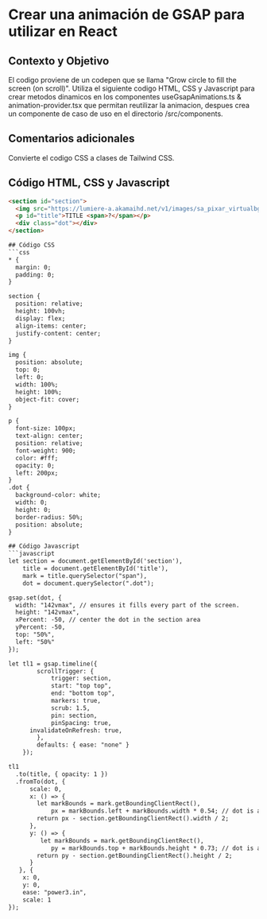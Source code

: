 # Crear una animación de GSAP para utilizar en React

## Contexto y Objetivo
El codigo proviene de un codepen que se llama "Grow circle to fill the screen (on scroll)".
Utiliza el siguiente codigo HTML, CSS y Javascript para crear metodos dinamicos en los componentes useGsapAnimations.ts & animation-provider.tsx que permitan reutilizar la animacion, despues crea un componente de caso de uso en el directorio /src/components.

## Comentarios adicionales
Convierte el codigo CSS a clases de Tailwind CSS.

## Código HTML, CSS y Javascript
```html
<section id="section">
  <img src="https://lumiere-a.akamaihd.net/v1/images/sa_pixar_virtualbg_coco_16x9_9ccd7110.jpeg" alt="">
  <p id="title">TITLE <span>?</span></p>
  <div class="dot"></div>
</section>

## Código CSS
```css
* {
  margin: 0;
  padding: 0;
}

section {
  position: relative;
  height: 100vh;
  display: flex;
  align-items: center;
  justify-content: center;
}

img {
  position: absolute;
  top: 0;
  left: 0;
  width: 100%;
  height: 100%;
  object-fit: cover;
}

p {
  font-size: 100px;
  text-align: center;
  position: relative;
  font-weight: 900;
  color: #fff;
  opacity: 0;
  left: 200px;
}
.dot {
  background-color: white;
  width: 0;
  height: 0;
  border-radius: 50%;
  position: absolute;
}

## Código Javascript
```javascript
let section = document.getElementById('section'),
    title = document.getElementById('title'),
    mark = title.querySelector("span"),
    dot = document.querySelector(".dot");

gsap.set(dot, {
  width: "142vmax", // ensures it fills every part of the screen. 
  height: "142vmax",
  xPercent: -50, // center the dot in the section area
  yPercent: -50,
  top: "50%",
  left: "50%"
});

let tl1 = gsap.timeline({
		scrollTrigger: {
			trigger: section,
			start: "top top",
			end: "bottom top",
			markers: true,
			scrub: 1.5, 
			pin: section,
			pinSpacing: true,
      invalidateOnRefresh: true,
		},	
		defaults: { ease: "none" }
	});

tl1
  .to(title, { opacity: 1 })
  .fromTo(dot, {
      scale: 0,
      x: () => {
        let markBounds = mark.getBoundingClientRect(),
            px = markBounds.left + markBounds.width * 0.54; // dot is about 54% from the left of the bounds of the character
        return px - section.getBoundingClientRect().width / 2;
      },
      y: () => {
         let markBounds = mark.getBoundingClientRect(),
            py = markBounds.top + markBounds.height * 0.73; // dot is about 73% from the top of the bounds of the character
        return py - section.getBoundingClientRect().height / 2;
      }
   }, { 
    x: 0,
    y: 0,
    ease: "power3.in",
    scale: 1
});